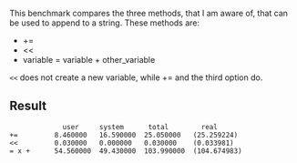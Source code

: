 This benchmark compares the three methods, that I am aware of, that can be used to append to a string. These methods are:
* +=
* <<
* variable = variable + other_variable

`<<` does not create a new variable, while += and the third option do.

## Result
```
             user     system      total        real
+=         8.460000   16.590000  25.050000   (25.259224)
<<         0.030000   0.000000   0.030000    (0.033981)
= x +      54.560000  49.430000  103.990000  (104.674983)
```
